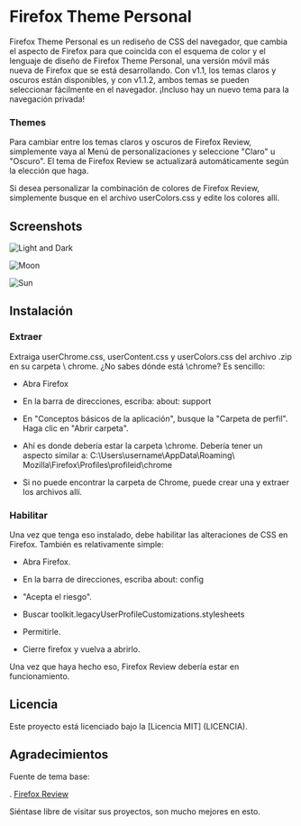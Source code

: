 # Firefox Theme Personal

Firefox Theme Personal es un rediseño de CSS del navegador, que cambia el aspecto de Firefox para que coincida con el esquema de color y el lenguaje de diseño de Firefox Theme Personal, una versión móvil más nueva de Firefox que se está desarrollando. Con v1.1, los temas claros y oscuros están disponibles, y con v1.1.2, ambos temas se pueden seleccionar fácilmente en el navegador. ¡Incluso hay un nuevo tema para la navegación privada!

### Themes
Para cambiar entre los temas claros y oscuros de Firefox Review, simplemente vaya al Menú de personalizaciones y seleccione "Claro" u "Oscuro". El tema de Firefox Review se actualizará automáticamente según la elección que haga.

Si desea personalizar la combinación de colores de Firefox Review, simplemente busque en el archivo userColors.css y edite los colores allí.

## Screenshots

![Light and Dark](https://i.imgur.com/Z1BnG9P.jpg)

![Moon](https://i.imgur.com/AxQE1Sl.png)

![Sun](https://i.imgur.com/8ELESdd.jpg)



## Instalación

### Extraer
Extraiga userChrome.css, userContent.css y userColors.css del archivo .zip en su carpeta \ chrome.
¿No sabes dónde está \chrome? Es sencillo:
* Abra Firefox

* En la barra de direcciones, escriba: about: support

* En "Conceptos básicos de la aplicación", busque la "Carpeta de perfil". Haga clic en "Abrir carpeta".

* Ahí es donde debería estar la carpeta \chrome. Debería tener un aspecto similar a: C:\Users\username\AppData\Roaming\ Mozilla\Firefox\Profiles\profileid\chrome

* Si no puede encontrar la carpeta de Chrome, puede crear una y extraer los archivos allí.

### Habilitar
Una vez que tenga eso instalado, debe habilitar las alteraciones de CSS en Firefox. También es relativamente simple:
* Abra Firefox.

* En la barra de direcciones, escriba about: config

* "Acepta el riesgo".

* Buscar toolkit.legacyUserProfileCustomizations.stylesheets

* Permitirle.

* Cierre firefox y vuelva a abrirlo.

Una vez que haya hecho eso, Firefox Review debería estar en funcionamiento.

## Licencia

Este proyecto está licenciado bajo la [Licencia MIT] (LICENCIA).

## Agradecimientos

Fuente de tema base:

. [Firefox Review](https://github.com/fellowish/firefox-review)

Siéntase libre de visitar sus proyectos, son mucho mejores en esto.

